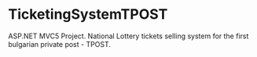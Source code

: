 # TicketingSystemTPOST
ASP.NET MVC5 Project. National Lottery tickets selling system for the first bulgarian private post - TPOST. 
